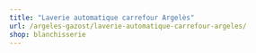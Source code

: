 ```yaml
---
title: "Laverie automatique carrefour Argelès"
url: /argeles-gazost/laverie-automatique-carrefour-argeles/
shop: blanchisserie
---
```

